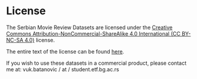 # License
The Serbian Movie Review Datasets are licensed under the [Creative Commons Attribution-NonCommercial-ShareAlike 4.0 International (CC BY-NC-SA 4.0)](http://creativecommons.org/licenses/by-nc-sa/4.0/) license.

The entire text of the license can be found [here](http://creativecommons.org/licenses/by-nc-sa/4.0/legalcode).

If you wish to use these datasets in a commercial product, please contact me at: vuk.batanovic / at / student.etf.bg.ac.rs

